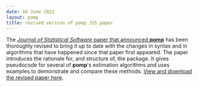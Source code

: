```yaml
---
date: 16 June 2022
layout: pomp
title: revised version of pomp JSS paper
---
```

    
The [*Journal of Statistical Software* paper that announced **pomp**](https://doi.org/10.18637/jss.v069.i12) has been thoroughly revised to bring it up to date with the changes in syntax and in algorithms that have happened since that paper first appeared.
The paper introduces the rationale for, and structure of, the package.
It gives pseudocode for several of **pomp**'s estimation algorithms and uses examples to demonstrate and compare these methods.
[View and download the revised paper here](/vignettes/pompjss.pdf).
